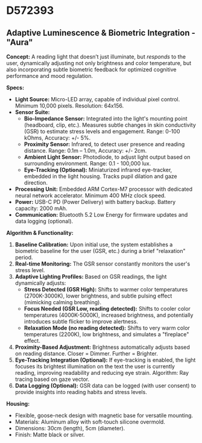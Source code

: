 # D572393

## Adaptive Luminescence & Biometric Integration - "Aura"

**Concept:** A reading light that doesn’t just illuminate, but *responds* to the user, dynamically adjusting not only brightness and color temperature, but also incorporating subtle biometric feedback for optimized cognitive performance and mood regulation.

**Specs:**

*   **Light Source:** Micro-LED array, capable of individual pixel control. Minimum 10,000 pixels.  Resolution: 64x156.
*   **Sensor Suite:**
    *   **Bio-Impedance Sensor:** Integrated into the light's mounting point (headboard, clip, etc.).  Measures subtle changes in skin conductivity (GSR) to estimate stress levels and engagement. Range: 0-100 kOhms, Accuracy: +/- 5%.
    *   **Proximity Sensor:** Infrared, to detect user presence and reading distance. Range: 0.1m – 1.0m, Accuracy: +/- 2cm.
    *   **Ambient Light Sensor:**  Photodiode, to adjust light output based on surrounding environment. Range: 0.1 - 100,000 lux.
    *   **Eye-Tracking (Optional):** Miniaturized infrared eye-tracker, embedded in the light housing.  Tracks pupil dilation and gaze direction.
*   **Processing Unit:** Embedded ARM Cortex-M7 processor with dedicated neural network accelerator. Minimum 400 MHz clock speed.
*   **Power:**  USB-C PD (Power Delivery) with battery backup. Battery capacity: 2000 mAh.
*   **Communication:** Bluetooth 5.2 Low Energy for firmware updates and data logging (optional).

**Algorithm & Functionality:**

1.  **Baseline Calibration:** Upon initial use, the system establishes a biometric baseline for the user (GSR, etc.) during a brief "relaxation" period.
2.  **Real-time Monitoring:** The GSR sensor constantly monitors the user's stress level.
3.  **Adaptive Lighting Profiles:**  Based on GSR readings, the light dynamically adjusts:
    *   **Stress Detected (GSR High):** Shifts to warmer color temperatures (2700K-3000K), lower brightness, and subtle pulsing effect (mimicking calming breathing).
    *   **Focus Needed (GSR Low, reading detected):** Shifts to cooler color temperatures (4000K-5000K), increased brightness, and potentially introduces subtle flicker to improve alertness.
    *   **Relaxation Mode (no reading detected):** Shifts to very warm color temperatures (2200K), low brightness, and simulates a "fireplace" effect.
4.  **Proximity-Based Adjustment:** Brightness automatically adjusts based on reading distance.  Closer = Dimmer. Further = Brighter.
5.  **Eye-Tracking Integration (Optional):**  If eye-tracking is enabled, the light focuses its brightest illumination on the text the user is currently reading, improving readability and reducing eye strain. Algorithm: Ray tracing based on gaze vector.
6.  **Data Logging (Optional):** GSR data can be logged (with user consent) to provide insights into reading habits and stress levels.

**Housing:**

*   Flexible, goose-neck design with magnetic base for versatile mounting.
*   Materials: Aluminum alloy with soft-touch silicone overmold.
*   Dimensions: 30cm (length), 5cm (diameter).
*   Finish: Matte black or silver.